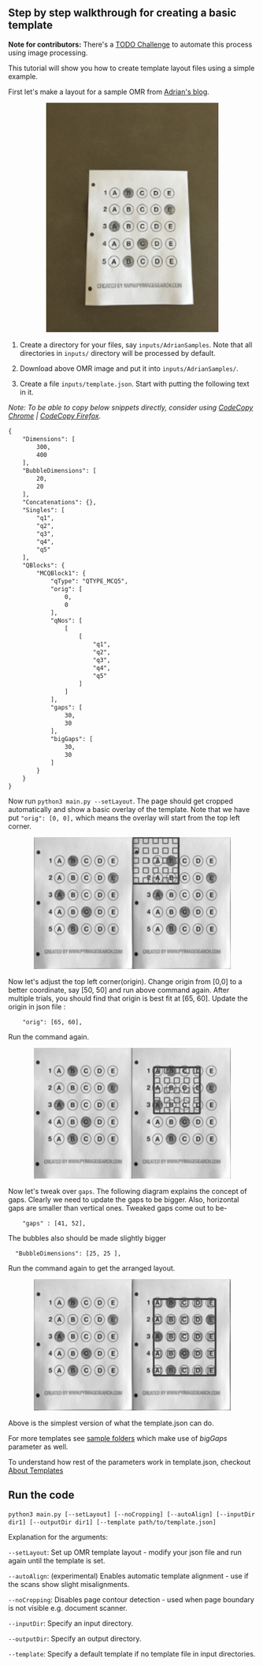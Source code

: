 ## Step by step walkthrough for creating a basic template
**Note for contributors:** There's a [TODO Challenge](./TODOs) to automate this process using image processing. 

This tutorial will show you how to create template layout files using a simple example.

<!-- TODO explain directory structure here -->

First let's make a layout for a sample OMR from [Adrian's blog](https://pyimagesearch.com/2016/10/03/bubble-sheet-multiple-choice-scanner-and-test-grader-using-omr-python-and-opencv/).
<!-- image here -->
<p align="center">
  <img alt="Adrian OMR" width="350" src="./images/AdrianSample/HE/adrian_omr.png">
</p>

1. Create a directory for your files, say `inputs/AdrianSamples`. Note that all directories in `inputs/` directory will be processed by default.

2. Download above OMR image and put it into `inputs/AdrianSamples/`.

3. Create a file `inputs/template.json`. Start with putting the following text in it.

_Note: To be able to copy below snippets directly, consider using [CodeCopy Chrome](https://chrome.google.com/webstore/detail/codecopy/fkbfebkcoelajmhanocgppanfoojcdmg) | [CodeCopy Firefox](https://addons.mozilla.org/en-US/firefox/addon/codecopy/)._

```
{
    "Dimensions": [
        300,
        400
    ],
    "BubbleDimensions": [
        20,
        20
    ],
    "Concatenations": {},
    "Singles": [
        "q1",
        "q2",
        "q3",
        "q4",
        "q5"
    ],
    "QBlocks": {
        "MCQBlock1": {
            "qType": "QTYPE_MCQ5",
            "orig": [
                0,
                0
            ],
            "qNos": [
                [
                    [
                        "q1",
                        "q2",
                        "q3",
                        "q4",
                        "q5"
                    ]
                ]
            ],
            "gaps": [
                30,
                30
            ],
            "bigGaps": [
                30,
                30
            ]
        }
    }
}
```

Now run `python3 main.py --setLayout`. The page should get cropped automatically and show a basic overlay of the template.
Note that we have put `"orig": [0, 0],` which means the overlay will start from the top left corner.

<p align="center">
  <img alt="Initial Layout" width="400" src="./images/initial_layout.png">
</p>
Now let's adjust the top left corner(origin). Change origin from [0,0] to a better coordinate, say [50, 50] and run above command again. After multiple trials, you should find that origin is best fit at [65, 60]. Update the origin in json file : 

```
    "orig": [65, 60],
```
Run the command again.
<!-- Put origin_step here -->
<p align="center">
  <img alt="Origin Step" width="400" src="./images/origin_step.png">
</p>

Now let's tweak over `gaps`. The following diagram explains the concept of gaps. 
Clearly we need to update the gaps to be bigger. Also, horizontal gaps are smaller than vertical ones. Tweaked gaps come out to be- 
```
    "gaps" : [41, 52],
```
The bubbles also should be made slightly bigger
```
  "BubbleDimensions": [25, 25 ],
```
Run the command again to get the arranged layout.
<!-- put final_layout here -->
<p align="center">
  <img alt="Final Layout" width="400" src="./images/final_layout.png">
</p>

Above is the simplest version of what the template.json can do. 

For more templates see [sample folders](https://github.com/Udayraj123/OMRChecker/tree/master/samples) which make use of *bigGaps* parameter as well.

To understand how rest of the parameters work in template.json, checkout [About Templates](./About-Templates)

<!-- 
	1. Put marker crop(If any) at `inputs/omr_marker.jpg`. Adjust SheetToMarkerWidthRatio in globals.py 
-->

<!-- bummer: do not change the header text as it's linked -->
## Run the code
```
python3 main.py [--setLayout] [--noCropping] [--autoAlign] [--inputDir dir1] [--outputDir dir1] [--template path/to/template.json]
```
Explanation for the arguments:

`--setLayout`: Set up OMR template layout - modify your json file and run again until the template is set.

`--autoAlign`: (experimental) Enables automatic template alignment - use if the scans show slight misalignments.

`--noCropping`: Disables page contour detection - used when page boundary is not visible e.g. document scanner.

`--inputDir`: Specify an input directory.

`--outputDir`: Specify an output directory.

`--template`: Specify a default template if no template file in input directories.


<!-- mention col_orient by example -->